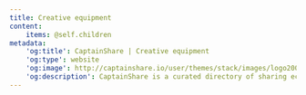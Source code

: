 ```yaml
---
title: Creative equipment
content:
    items: @self.children
metadata:
    'og:title': CaptainShare | Creative equipment
    'og:type': website
    'og:image': http://captainshare.io/user/themes/stack/images/logo2000.png
    'og:description': CaptainShare is a curated directory of sharing economy resources to make & save money
---
```

